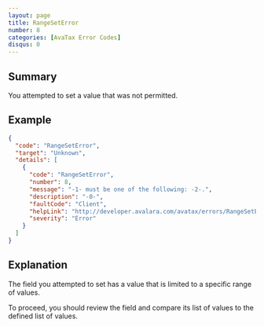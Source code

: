 ```yaml
---
layout: page
title: RangeSetError
number: 8
categories: [AvaTax Error Codes]
disqus: 0
---
```


## Summary

You attempted to set a value that was not permitted.

## Example

```json
{
  "code": "RangeSetError",
  "target": "Unknown",
  "details": [
    {
      "code": "RangeSetError",
      "number": 8,
      "message": "-1- must be one of the following: -2-.",
      "description": "-0-",
      "faultCode": "Client",
      "helpLink": "http://developer.avalara.com/avatax/errors/RangeSetError",
      "severity": "Error"
    }
  ]
}
```

## Explanation

The field you attempted to set has a value that is limited to a specific range of values.

To proceed, you should review the field and compare its list of values to the defined list of values.
